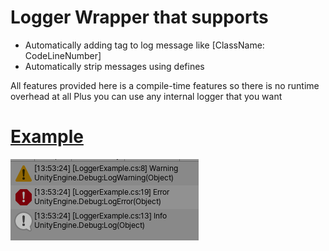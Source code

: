 # Logger Wrapper that supports
* Automatically adding tag to log message like [ClassName: CodeLineNumber]
* Automatically strip messages using defines


All features provided here is a compile-time features so there is no runtime overhead at all
Plus you can use any internal logger that you want

# [Example](https://github.com/3XclusiVe/SimpleUnityLoggerFrontend/blob/master/Assets/Scripts/LoggerExample.cs)
![logo](https://github.com/3XclusiVe/SimpleUnityLoggerFrontend/blob/master/Assets/Doc/Doc.png?raw=true)
